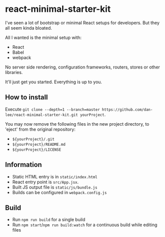 # react-minimal-starter-kit

I've seen a lot of bootstrap or minimal React setups for developers. But they all seem kinda bloated.

All I wanted is the minimal setup with: 
* React
* Babel
* webpack

No server side rendering, configuration frameworks, routers, stores or other libraries.

It'll just get you started. Everything is up to you.

## How to install

Execute `git clone --depth=1 --branch=master https://github.com/dan-lee/react-minimal-starter-kit.git yourProject`.
  
You may now remove the following files in the new project directory, to 'eject' from the original repository:
* `${yourProject}/.git`
* `${yourProject}/README.md`
* `${yourProject}/LICENSE`

## Information

- Static HTML entry is in `static/index.html`
- React entry point is `src/App.jsx`.
- Built JS output file is `static/js/bundle.js`
- Builds can be configured in `webpack.config.js`

## Build

* Run `npm run build` for a single build
* Run `npm start`/`npm run build:watch` for a continuous build while editing files
